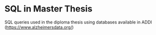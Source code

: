 # SQL in Master Thesis
SQL queries used in the diploma thesis using databases available in ADDI (https://www.alzheimersdata.org/)
